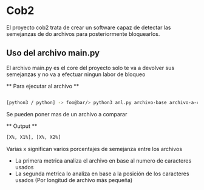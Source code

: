 # Cob2

El proyecto cob2 trata de crear un software capaz de detectar las semejanzas de do archivos para posteriormente bloquearlos.

## Uso del archivo main.py

El archivo main.py es el core del proyecto solo te va a devolver sus semejanzas y no va a efectuar ningun labor de bloqueo

** Para ejecutar al archivo **

```bash

[python3 / python] -> foo@bar/> python3 anl.py archivo-base archivo-a-comparar

```

Se pueden poner mas de un archivo a comparar

** Output **

```bash
[X%, X1%], [X%, X2%]
```

Varias x significan varios porcentajes de semejanza entre los archivos

- La primera metrica analiza el archivo en base al numero de caracteres usados
- La segunda metrica lo analiza en base a la posición de los caracteres usados (Por longitud de archivo más pequeña)
